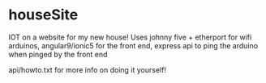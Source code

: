 # houseSite
IOT on a website for my new house!
Uses johnny five + etherport for wifi arduinos, angular9/ionic5 for the front end, express api to ping the arduino when pinged by the front end

api/howto.txt for more info on doing it yourself!

